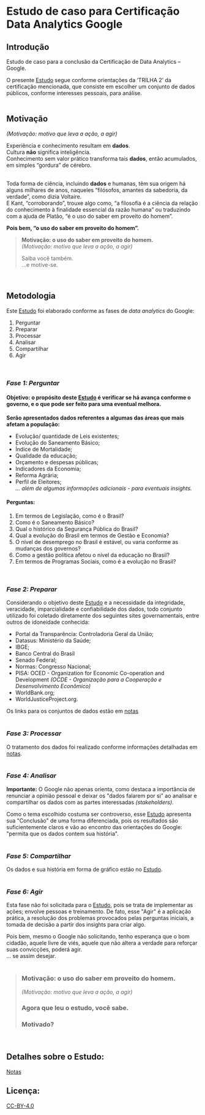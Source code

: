 <!-- google_DataAnalytics / repositorio para o curso Data Anlytics Google -->
# Estudo de caso para Certificação Data Analytics Google  
     
## Introdução  
  
Estudo de caso para a conclusão da Certificação de Data Analytics – Google.  

O presente [Estudo](/estudo.html) segue conforme orientações da ‘TRILHA 2’ da certificação mencionada, que consiste em escolher um conjunto de dados públicos, conforme interesses pessoais, para análise.    
<br>


## Motivação

_(Motivação: motivo que leva a ação, a agir)_  
 
Experiência e conhecimento resultam em **dados**.  
Cultura **não** significa inteligência.  
Conhecimento sem valor prático transforma tais **dados**, então acumulados, em simples “gordura” de cérebro.  
<br>  

Toda forma de ciência, incluindo **dados** e humanas, têm sua origem há alguns milhares de anos, naqueles “filósofos, amantes da sabedoria, da verdade”, como dizia Voltaire.  
E Kant, “corroborando”, trouxe algo como, “a filosofia é a ciência da relação do conhecimento à finalidade essencial da razão humana” ou traduzindo com a ajuda de Platão, “é o uso do saber em proveito do homem”.  
 
**Pois bem, “o uso do saber em proveito do homem”.**  
 
> **Motivação: o uso do saber em proveito do homem.**  
> _(Motivação: motivo que leva a ação, a agir)_  
> 
> Saiba você também.  
> ...e motive-se.    
<br>  

  
## Metodologia

Este [Estudo](/estudo.html) foi elaborado conforme as fases de _data analytics_ do Google:  

1. Perguntar
2. Preparar
3. Processar
4. Analisar
5. Compartilhar
6. Agir
<br>


### _Fase 1: Perguntar_

#### Objetivo: o propósito deste [Estudo](/estudo.html) é verificar se há  avança conforme o governo, e o que pode ser feito para uma eventual melhora.

**Serão apresentados dados referentes a algumas das áreas que mais afetam a população:**
- Evolução/ quantidade de Leis existentes;
- Evolução do Saneamento Básico;
- Índice de Mortalidade;
- Qualidade da educação;
- Orçamento e despesas públicas;
- Indicadores da Economia;
- Reforma Agrária;
- Perfil de Eleitores;  
_... além de algumas informações adicionais - para eventuais insights._

#### Perguntas:  
  
    
1. Em termos de Legislação, como é o Brasil?
2. Como é o Saneamento Básico?
3. Qual o histórico da Segurança Pública do Brasil?
4. Qual a evolução do Brasil em termos de Gestão e Economia?
5. O nível de desemprego no Brasil é estável, ou varia conforme as mudanças dos governos?
6. Como a gestão política afetou o nível da educação no Brasil?
7. Em termos de Programas Sociais, como é a evolução no Brasil?  
<br>  
  
       
### _Fase 2: Preparar_

Considerando o objetivo deste [Estudo](/estudo.html) e a necessidade da integridade, veracidade, imparcialidade e confiabilidade dos dados, todo conjunto utilizado foi coletado diretamente dos seguintes sites governamentais, entre outros de idoneidade conhecida:

- Portal da Transparência: Controladoria Geral da União;
- Datasus: Ministério da Saúde;
- IBGE;
- Banco Central do Brasil
- Senado Federal;
- Normas: Congresso Nacional;
- PISA: OCED - Organization for Economic Co-operation and Development
_(OCDE - Organização para a Cooperação e Desenvolvimento Econômico)_
- WorldBank.org;
- WorldJusticeProject.org.  

    
Os links para os conjuntos de dados estão em [notas](/notas.md)  
<br>


### _Fase 3: Processar_

O tratamento dos dados foi realizado conforme informações detalhadas em [notas](/notas.md).  
<br>


### _Fase 4: Analisar_

**Importante:**
O Google não apenas orienta, como destaca a importância de renunciar a opinião pessoal e deixar os "dados falarem por si" ao analisar e compartilhar os dados com as partes interessadas _(stakeholders)_.  

Como o tema escolhido costuma ser controverso, esse [Estudo](/estudo.html) apresenta sua "Conclusão" de uma forma diferenciada, pois os resultados são suficientemente claros e vão ao encontro das orientações do Google: "permita que os dados contem sua história".  
<br>


### _Fase 5: Compartilhar_

Os dados e sua história em forma de gráfico estão no [Estudo](/estudo.html).  
<br>


### _Fase 6: Agir_

Esta fase não foi solicitada para o [Estudo](/estudo.html), pois se trata de implementar as ações; envolve pessoas e treinamento.
De fato, esse "Agir" é a aplicação prática, a resolução dos problemas provocados pelas perguntas iniciais, a tomada de decisão a partir dos insights para criar algo.

Pois bem, mesmo o Google não solicitando, tenho esperança que o bom cidadão, aquele livre de viés, aquele que não altera a verdade para reforçar suas convicções, poderá agir.  
... se assim desejar.   
<br>


> ### **Motivação: o uso do saber em proveito do homem.** 
> _(Motivação: motivo que leva a ação, a agir)_
> ### Agora que leu o estudo, você sabe.
> ### Motivado?
<br>


## Detalhes sobre o Estudo:
[Notas](/notas.md)
<br>


## Licença:  
[CC-BY-4.0](https://choosealicense.com/licenses/cc-by-sa-4.0/)
